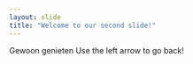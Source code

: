 ```yaml
---
layout: slide
title: "Welcome to our second slide!"
---
```

Gewoon genieten
Use the left arrow to go back!
